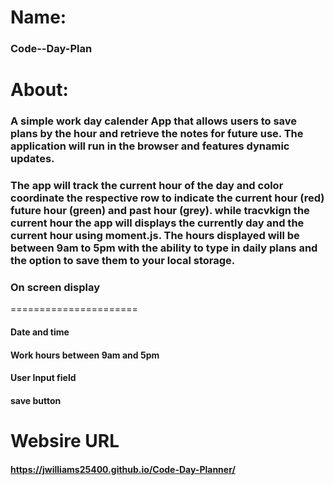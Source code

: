 # Name:

### Code--Day-Plan

# About:

### A simple work day calender App that allows users to save plans by the hour and retrieve the notes for future use. The application will run in the browser and features dynamic updates.

### The app will track the current hour of the day and color coordinate the respective row to indicate the current hour (red) future hour (green) and past hour (grey). while tracvkign the current hour the app will displays the currently day and the current hour using moment.js. The hours displayed will be between 9am to 5pm with the ability to type in daily plans and the option to save them to your local storage.

### On screen display
======================
#### Date and time
#### Work hours between 9am and 5pm
#### User Input field
#### save button

# Websire URL
####  https://jwilliams25400.github.io/Code-Day-Planner/
